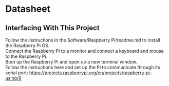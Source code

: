 # Datasheet

## Interfacing With This Project

Follow the instructions in the Software/Raspberry Pi/readme.md to install the Raspberry Pi OS. <br/>
Connect the Raspberry Pi to a monitor and connect a keyboard and mouse to the Raspberry Pi. <br/>
Boot up the Raspberry Pi and open up a new terminal window. <br/>
Follow the instructions here and set up the Pi to communicate through its serial port: https://projects.raspberrypi.org/en/projects/raspberry-pi-using/9


